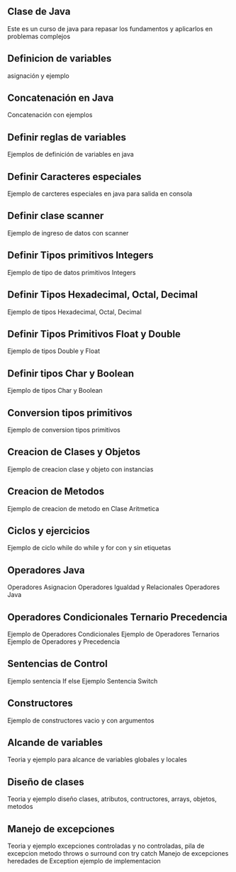 ## Clase de Java
Este es un curso de java para repasar los fundamentos y aplicarlos en problemas complejos

## Definicion de variables
asignación y ejemplo

## Concatenación en Java
Concatenación con ejemplos

## Definir reglas de variables
Ejemplos de definición de variables en java

## Definir Caracteres especiales
Ejemplo de carcteres especiales en java para salida en consola

## Definir clase scanner
Ejemplo de ingreso de datos con scanner

## Definir Tipos primitivos Integers
Ejemplo de tipo de datos primitivos Integers

## Definir Tipos Hexadecimal, Octal, Decimal
Ejemplo de tipos Hexadecimal, Octal, Decimal

## Definir Tipos Primitivos Float y Double
Ejemplo de tipos Double y Float

## Definir tipos Char y Boolean
Ejemplo de tipos Char y Boolean

## Conversion tipos primitivos
Ejemplo de conversion tipos primitivos

## Creacion de Clases y Objetos
Ejemplo de creacion clase y objeto con instancias

## Creacion de Metodos
Ejemplo de creacion de metodo en Clase Aritmetica
## Ciclos y ejercicios
Ejemplo de ciclo while do while y for con y sin etiquetas
## Operadores Java
Operadores Asignacion
Operadores Igualdad y Relacionales
Operadores Java

## Operadores Condicionales Ternario Precedencia
Ejemplo de Operadores Condicionales
Ejemplo de Operadores Ternarios
Ejemplo de Operadores y Precedencia

## Sentencias de Control
Ejemplo sentencia If else
Ejemplo Sentencia Switch

## Constructores
Ejemplo de constructores vacio y con argumentos

## Alcande de variables
Teoria y ejemplo para alcance de variables globales y locales

## Diseño de clases
Teoria y ejemplo diseño clases, atributos, contructores, arrays, objetos, metodos

## Manejo de excepciones
Teoria y ejemplo excepciones controladas y no controladas, pila de excepcion
metodo throws o surround con try catch Manejo de excepciones heredades de Exception
ejemplo de implementacion
